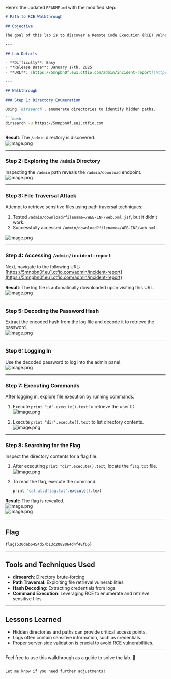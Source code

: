Here’s the updated `README.md` with the modified step:

````markdown
# Path to RCE Walkthrough

## Objective

The goal of this lab is to discover a Remote Code Execution (RCE) vulnerability and retrieve the flag located in the `/flag.txt` file on the server's filesystem root.

---

## Lab Details

- **Difficulty**: Easy
- **Release Date**: January 17th, 2025
- **URL**: [https://5mnpbn0f.eu1.ctfio.com/admin/incident-report](https://5mnpbn0f.eu1.ctfio.com/admin/incident-report)

---

## Walkthrough

### Step 1: Directory Enumeration

Using `dirsearch`, enumerate directories to identify hidden paths.

```bash
dirsearch -u https://5mnpbn0f.eu1.ctfio.com
```
````

**Result**: The `/admin` directory is discovered.  
![image.png](image.png)

---

### Step 2: Exploring the `/admin` Directory

Inspecting the `/admin` path reveals the `/admin/download` endpoint.  
![image.png](image%201.png)

---

### Step 3: File Traversal Attack

Attempt to retrieve sensitive files using path traversal techniques:

1. Tested `/admin/download?filename=/WEB-INF/web.xml.jsf`, but it didn’t work.
2. Successfully accessed `/admin/download?filename=/WEB-INF/web.xml`.

![image.png](image%202.png)

---

### Step 4: Accessing `/admin/incident-report`

Next, navigate to the following URL:  
[https://5mnpbn0f.eu1.ctfio.com/admin/incident-report](https://5mnpbn0f.eu1.ctfio.com/admin/incident-report)

**Result**: The log file is automatically downloaded upon visiting this URL.  
![image.png](image%203.png)

---

### Step 5: Decoding the Password Hash

Extract the encoded hash from the log file and decode it to retrieve the password.  
![image.png](image%204.png)

---

### Step 6: Logging In

Use the decoded password to log into the admin panel.  
![image.png](image%205.png)

---

### Step 7: Executing Commands

After logging in, explore file execution by running commands.

1. Execute `print "id".execute().text` to retrieve the user ID.  
   ![image.png](image%206.png)

2. Execute `print "dir".execute().text` to list directory contents.  
   ![image.png](image%207.png)

---

### Step 8: Searching for the Flag

Inspect the directory contents for a flag file.

1. After executing `print "dir".execute().text`, locate the `flag.txt` file.  
   ![image.png](image%208.png)

2. To read the flag, execute the command:
   ```groovy
   print "cat abcdflag.txt".execute().text
   ```

**Result**: The flag is revealed.  
![image.png](image%209.png)  
![image.png](image%2010.png)

---

## Flag

```text
flag{530deb6454d57b13c2089064d4f48f66}
```

---

## Tools and Techniques Used

- **dirsearch**: Directory brute-forcing
- **Path Traversal**: Exploiting file retrieval vulnerabilities
- **Hash Decoding**: Extracting credentials from logs
- **Command Execution**: Leveraging RCE to enumerate and retrieve sensitive files

---

## Lessons Learned

- Hidden directories and paths can provide critical access points.
- Logs often contain sensitive information, such as credentials.
- Proper server-side validation is crucial to avoid RCE vulnerabilities.

---

Feel free to use this walkthrough as a guide to solve the lab. 🎉

```

Let me know if you need further adjustments!
```
